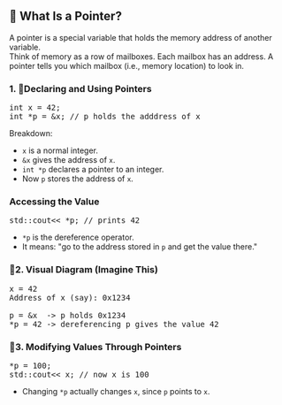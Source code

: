 ## 🧠 What Is a Pointer?
A pointer is a special variable that holds the memory address of another variable.<br>
Think of memory as a row of mailboxes. Each mailbox has an address. A pointer tells you which mailbox (i.e., memory location) to look in.

### 1. 🔸Declaring and Using Pointers
<pre>
int x = 42;
int *p = &x; // p holds the adddress of x
</pre>
Breakdown:
- `x` is a normal integer.
- `&x` gives the address of `x`.
- `int *p` declares a pointer to an integer.
- Now `p` stores the address of `x`. 

### Accessing the Value
<pre>
std::cout<< *p; // prints 42
</pre>
- `*p` is the dereference operator.
- It means: "go to the address stored in `p` and get the value there."

### 🔸2. Visual Diagram (Imagine This)
<pre>
x = 42
Address of x (say): 0x1234

p = &x  -> p holds 0x1234
*p = 42 -> dereferencing p gives the value 42
</pre>

### 🔸3. Modifying Values Through Pointers
<pre>
*p = 100;
std::cout<< x; // now x is 100
</pre>
- Changing `*p` actually changes `x`, since `p` points to `x`.